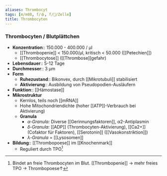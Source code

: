 ```yaml
---
aliases: Thrombocyt
tags: [m/m08, f/🩸, f/🔬/Zelle]
title: Thrombocyten
---
```

### Thrombocyten / Blutplättchen 
- **Konzentration**:: 150.000 - 400.000 / μl
    - [[Thrombopenie]] < 150.000/µl, kritisch < 50.000 ([[Petechien]])
    - [[Thrombocytose]] ([[Thrombose]]gefahr)
- **Lebensdauer**:: 5-12 Tage
- **Durchmesser**:: 3 µm
- **Form**
    - **Ruhezustand**:: Bikonvex, durch [[Mikrotubuli]] stabilisiert
    - **Aktivierung**:: Ausbildung von Pseudopodien-Ausläufern
- **Funktion**:: [[Hämostase]]
- **Mikrostruktur**
	- Kernlos, teils noch [[mRNA]]
	- Hohe Mitochondriendichte (hoher [[ATP]]-Verbrauch bei Aktivierung)
	- **Granula**
		- *α-Granula:* Diverse [[Gerinnungsfaktoren]], α2-Antiplasmin
		- *δ-Granula:* [[ADP]] (Thrombocyten-Aktivierung), [[Ca2+]] (Cofaktor für Faktoren), [[Serotonin]] ([[Vasokonstriktion]])
		- *λ-Granula* = [[Lysosomen]]
- **Bildung**:: [[Thrombopoese]] im [[Knochenmark]]
	- Reguliert durch TPO[^1]

[^1]: Bindet an freie Thrombocyten im Blut. [[Thrombopenie]] → mehr freies TPO → Thrombopoese↑ 
